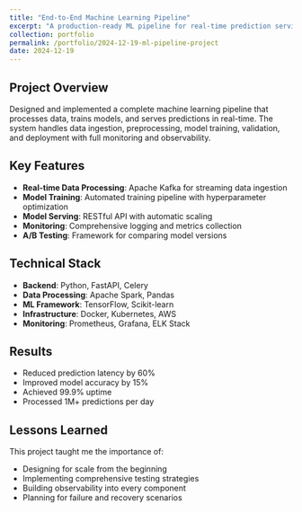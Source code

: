 ```yaml
---
title: "End-to-End Machine Learning Pipeline"
excerpt: "A production-ready ML pipeline for real-time prediction serving"
collection: portfolio
permalink: /portfolio/2024-12-19-ml-pipeline-project
date: 2024-12-19
---
```


## Project Overview

Designed and implemented a complete machine learning pipeline that processes data, trains models, and serves predictions in real-time. The system handles data ingestion, preprocessing, model training, validation, and deployment with full monitoring and observability.

## Key Features

- **Real-time Data Processing**: Apache Kafka for streaming data ingestion
- **Model Training**: Automated training pipeline with hyperparameter optimization
- **Model Serving**: RESTful API with automatic scaling
- **Monitoring**: Comprehensive logging and metrics collection
- **A/B Testing**: Framework for comparing model versions

## Technical Stack

- **Backend**: Python, FastAPI, Celery
- **Data Processing**: Apache Spark, Pandas
- **ML Framework**: TensorFlow, Scikit-learn
- **Infrastructure**: Docker, Kubernetes, AWS
- **Monitoring**: Prometheus, Grafana, ELK Stack

## Results

- Reduced prediction latency by 60%
- Improved model accuracy by 15%
- Achieved 99.9% uptime
- Processed 1M+ predictions per day

## Lessons Learned

This project taught me the importance of:
- Designing for scale from the beginning
- Implementing comprehensive testing strategies
- Building observability into every component
- Planning for failure and recovery scenarios 
